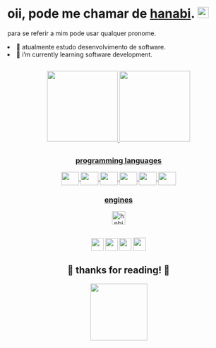 <h1>oii, pode me chamar de <a href="https://github.com/thnbi">hanabi</a>. <img src="https://media.giphy.com/media/hvRJCLFzcasrR4ia7z/giphy.gif" height="25px"> </h1>


para se referir a mim pode usar qualquer pronome.


<li>🌱 atualmente estudo desenvolvimento de software.</li>
<li> 🌱 i’m currently learning software development.</li> 


  ##

 <div align="center">
  <a href="https://github.com/rafaballerini">
  <img height="160em" src="https://github-readme-stats.vercel.app/api?username=thnbi&show_icons=true&theme=shades-of-purple&include_all_commits=true&count_private=true"/>
  <img height="160em" src="https://github-readme-stats.vercel.app/api/top-langs/?username=thnbi&layout=compact&langs_count=7&theme=shades-of-purple"/>
</div>

   

  ##
 
<div align="center">

   ### programming languages 

  
  <img align="center" height="30" width="40" src="https://cdn.jsdelivr.net/gh/devicons/devicon/icons/c/c-original.svg" />
  <img align="center" height="30" width="40" src="https://cdn.jsdelivr.net/gh/devicons/devicon/icons/csharp/csharp-original.svg" />
  <img align="center" height="30" width="40" src="https://cdn.jsdelivr.net/gh/devicons/devicon/icons/javascript/javascript-original.svg" />
  <img align="center" height="30" width="40" src="https://cdn.jsdelivr.net/gh/devicons/devicon/icons/html5/html5-original.svg" />
  <img align="center" height="30" width="40" src="https://cdn.jsdelivr.net/gh/devicons/devicon/icons/css3/css3-original.svg" />
  <img align="center" height="30" width="40" src="https://cdn.jsdelivr.net/gh/devicons/devicon/icons/python/python-original.svg" />
  

          
  
 ### engines

 <img  alt=hnbipy height="30" src="https://cdn.discordapp.com/attachments/821200514041511948/937059322666573845/PngItem_5356083.png" />
  
  </div>
   
   
   
##
    
   <div align="center"> 
	<a href="https://www.instagram.com/re_hnbi/" target="_blank"><img height=28 src="https://img.shields.io/badge/-Instagram-%23E4405F?style=for-the-badge&logo=instagram&logoColor=white" target="_blank"></a>
	<a href="https://www.twitch.tv/hnbii" target="_blank"><img height=28 src="https://img.shields.io/badge/Twitch-9146FF?style=for-the-badge&logo=twitch&logoColor=white" target="_blank"></a>
	<a href="https://twitter.com/thnbii" target="_blank"><img height=28 src="https://img.shields.io/badge/Twitter-1DA1F2?style=for-the-badge&logo=twitter&logoColor=white" target="_blank"></a> 
	<a href="https://www.tiktok.com/@thnbi" target="_blank"><img height=29 src="https://img.shields.io/badge/TikTok-000000?style=for-the-badge&logo=tiktok&logoColor=white" target="_blank"></a> </div>
  
<div align="center">
  <h2> 💖 thanks for reading! 💖 </h2>
  <img height="129" src="https://media.discordapp.net/attachments/821200514041511948/937109631954743316/pngegg_1.png?width=560&height=560"/></div>
  
